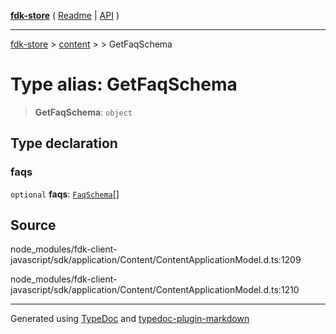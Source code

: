 [**fdk-store**](../../../README.md) ( [Readme](../../../README.md) \| [API](../../../API.md) )

---

[fdk-store](../../../API.md) > [content](../../README.md) > [<internal>](../README.md) > GetFaqSchema

# Type alias: GetFaqSchema

> **GetFaqSchema**: `object`

## Type declaration

### faqs

`optional` **faqs**: [`FaqSchema`](type-alias.FaqSchema.md)[]

## Source

node_modules/fdk-client-javascript/sdk/application/Content/ContentApplicationModel.d.ts:1209

node_modules/fdk-client-javascript/sdk/application/Content/ContentApplicationModel.d.ts:1210

---

Generated using [TypeDoc](https://typedoc.org/) and [typedoc-plugin-markdown](https://www.npmjs.com/package/typedoc-plugin-markdown)

